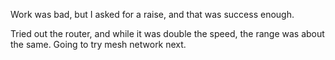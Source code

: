 Work was bad, but I asked for a raise, and that was success enough.

Tried out the router, and while it was double the speed, the range was about the same. Going to try mesh network next.
